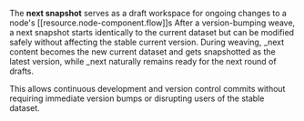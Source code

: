 
The **next snapshot** serves as a draft workspace for ongoing changes to a node's [[resource.node-component.flow]]s
After a version-bumping weave, a next snapshot starts identically to the current dataset but can be modified safely without affecting the stable current version. During weaving, _next content becomes the new current dataset and gets snapshotted as the latest version, while _next naturally remains ready for the next round of drafts.

This allows continuous development and version control commits without requiring immediate version bumps or disrupting users of the stable dataset.

